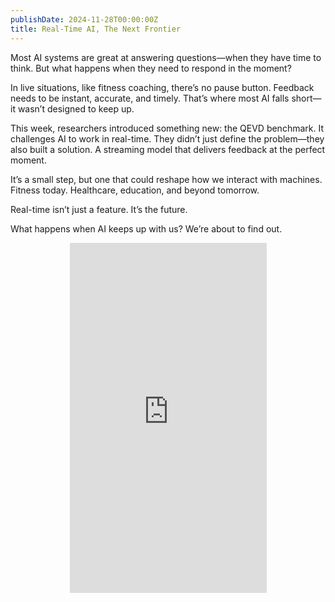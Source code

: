 ```yaml
---
publishDate: 2024-11-28T00:00:00Z
title: Real-Time AI, The Next Frontier
---
```

Most AI systems are great at answering questions—when they have time to think. But what happens when they need to respond in the moment?

In live situations, like fitness coaching, there’s no pause button. Feedback needs to be instant, accurate, and timely. That’s where most AI falls short—it wasn’t designed to keep up.

This week, researchers introduced something new: the QEVD benchmark. It challenges AI to work in real-time. They didn’t just define the problem—they also built a solution. A streaming model that delivers feedback at the perfect moment.

It’s a small step, but one that could reshape how we interact with machines. Fitness today. Healthcare, education, and beyond tomorrow.

Real-time isn’t just a feature. It’s the future.

What happens when AI keeps up with us? We’re about to find out.

<iframe 
  style="display: block; width: 315px; height: 560px; margin: 0 auto;" 
  src="https://www.youtube.com/embed/3D_kmBdkPDM?si=VDHRBoCSADdwaV5f" 
  title="YouTube video player" 
  frameborder="0" 
  allow="accelerometer; autoplay; clipboard-write; encrypted-media; gyroscope; picture-in-picture; web-share" 
  referrerpolicy="strict-origin-when-cross-origin" 
  allowfullscreen>
</iframe>